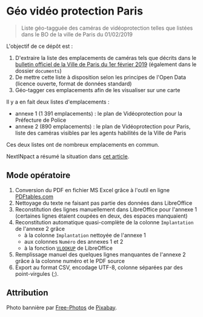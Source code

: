 # Géo vidéo protection Paris

> Liste géo-tagguée des caméras de vidéoprotection telles que listées dans le BO de la ville de Paris du 01/02/2019

L'objectif de ce dépôt est :

1. D'extraire la liste des emplacements de caméras tels que décrits dans le [bulletin officiel de la Ville de Paris du 1er février 2019](https://www.api-site.paris.fr/paris/public/2019%2F1%2F2019_02_01_BOVP_009.pdf) (également dans le dossier `documents`)
2. De mettre cette liste à disposition selon les principes de l'Open Data (licence ouverte, format de données standard)
3. Géo-tagger ces emplacements afin de les visualiser sur une carte

Il y a en fait deux listes d'emplacements :

- annexe 1 (1 391 emplacements) :  le plan de Vidéoprotection pour la Préfecture de Police
- annexe 2 (890 emplacements) : le plan de Vidéoprotection pour Paris, liste des caméras visibles par les agents habilités de la Ville de Paris

Ces deux listes ont de nombreux emplacements en commun.

NextINpact a résumé la situation dans [cet article](https://www.nextinpact.com/brief/-a-paris--1-400-implantations-de-cameras-de-surveillance-autorisees-par-arrete-8706.htm).

## Mode opératoire

1. Conversion du PDF en fichier MS Excel grâce à l'outil en ligne [PDFtables.com](http://pdftables.com)
2. Nettoyage du texte ne faisant pas partie des données dans LibreOffice
3. Reconstitution des lignes manuellement dans LibreOffice pour l'annexe 1 (certaines lignes étaient coupées en deux, des espaces manquaient)
4. Reconstitution automatique quasi-complète de la colonne `Implantation` de l'annexe 2 grâce
    - à la colonne `Implantation` nettoyée de l'annexe 1
    - aux colonnes `Numéro` des annexes 1 et 2
    - à la fonction [`VLOOKUP`](https://wiki.openoffice.org/wiki/Documentation/How_Tos/Calc:_VLOOKUP_function) de LibreOffice
5. Remplissage manuel des quelques lignes manquantes de l'annexe 2 grâce à la colonne numéro et le PDF source
6. Export au format CSV, encodage UTF-8, colonne séparées par des point-virgules (;).

## Attribution

Photo bannière par [Free-Photos](https://pixabay.com/fr/users/Free-Photos-242387/?utm_source=link-attribution&amp;utm_medium=referral&amp;utm_campaign=image&amp;utm_content=1149495) de [Pixabay](https://pixabay.com/fr/?utm_source=link-attribution&amp;utm_medium=referral&amp;utm_campaign=image&amp;utm_content=1149495).
